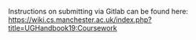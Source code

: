 Instructions on submitting via Gitlab can be found here: https://wiki.cs.manchester.ac.uk/index.php?title=UGHandbook19:Coursework